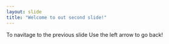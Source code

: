 ```yaml
---  
layout: slide  
title: "Welcome to out second slide!"  
---  
```

To navitage to the previous slide 
Use the left arrow to go back!  
